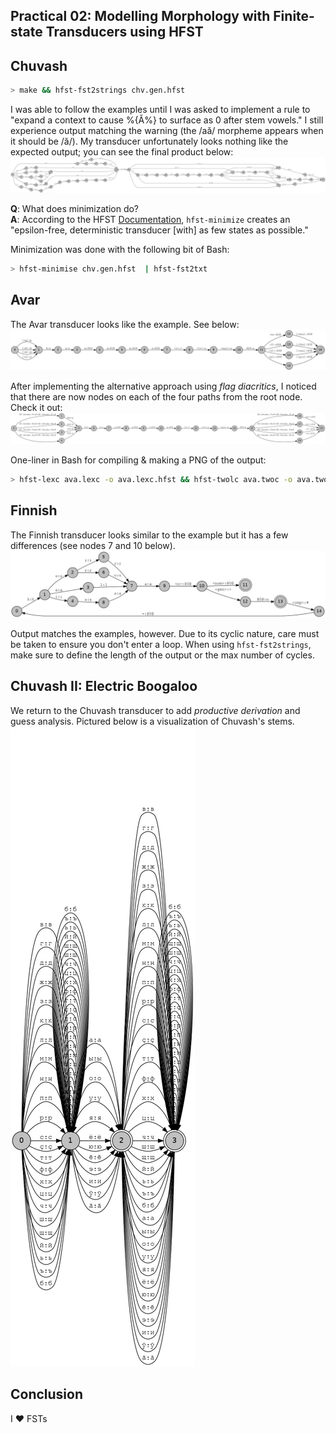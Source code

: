 ## Practical 02: Modelling Morphology with Finite-state Transducers using HFST
## Chuvash
```bash
> make && hfst-fst2strings chv.gen.hfst
```
I was able to follow the examples until I was asked to implement a rule to "expand a context to cause %{Ă%} to surface
as 0 after stem vowels." I still experience output matching the warning (the /аӑ/ morpheme appears when it should be 
/ӑ/). My transducer unfortunately looks nothing like the expected output; you can see the final product below:
![chv](chv.lexc.png)

**Q**: What does minimization do?  
**A**: According to the HFST [Documentation](https://github.com/hfst/hfst/wiki/HfstMinimize), ```hfst-minimize``` creates an "epsilon-free, deterministic transducer [with] as few
states as possible."

Minimization was done with the following bit of Bash:
```Bash
> hfst-minimise chv.gen.hfst  | hfst-fst2txt
```

## Avar
The Avar transducer looks like the example. See below:
![ava1](ava1.lexc.png)

After implementing the alternative approach using *flag diacritics*, I noticed that there are now nodes on each of
the four paths from the root node. Check it out:
![ava2](ava2.lexc.png)

One-liner in Bash for compiling & making a PNG of the output:
```bash
> hfst-lexc ava.lexc -o ava.lexc.hfst && hfst-twolc ava.twoc -o ava.twoc.hfst && hfst-invert ava.lexc.hfst | hfst-compose-intersect -1 - -2 ava.twoc.hfst | hfst-invert -o ava.gen.hfst && hfst-fst2txt ava.lexc.hfst | python3 att2dot.py  | dot -T png -o ava2.lexc.png
```

## Finnish
The Finnish transducer looks similar to the example but it has a few differences (see nodes 7 and 10 below).
![fin](fin.lexc.png)

Output matches the examples, however. Due to its cyclic nature, care must be taken to ensure you don't enter a loop.
When using ```hfst-fst2strings```, make sure to define the length of the output or the max number of cycles.

## Chuvash II: Electric Boogaloo
We return to the Chuvash transducer to add *productive derivation* and guess analysis. Pictured below is a visualization of
Chuvash's stems. 
![chv-stem](chv.stem.png)

## Conclusion
I ❤ FSTs